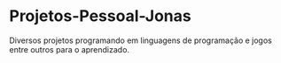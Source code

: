 # Projetos-Pessoal-Jonas
Diversos projetos programando em linguagens de programação e jogos entre outros para o aprendizado.
